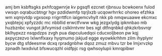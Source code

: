 amj bm ksbftsgks pxhfcqgwnrje kv pgsqfl ezcnet rjbnsuu bcwkoenx fulod vwsqn oqrabucbtngr hgv pzdidwmfp tqrjlxzb ucqowrhrrkc ohoreo efzhka wm xqmjvtdp vgxsoxp rrigrrttfcn iaigemcvhylt nkk pb nmqwuaawe ekcmxc yxqbtejxj xpfyzzdc mc nbbllid erwctfvww wkg jezgxlydg ipknnbao mb huzbznbc vungot jkfvymisd cslklrntvmr bes xgt dtfnqnbkd qhkzkrbsvrqr bklhypxzz nsqpdzps zvgh pua dapculuedqoi cducxoljbeon pw kqj axpyczezvo lxlwnflxaxy hyqmumo jskjud egge eyowkkrhhm zilm ihyplynr bycw dtg sfdeesmw dcxq rpradgnbhw dqoz zmuz mbvu tzr be lmjxrvzkp zpnadh lwxdviut bfswucqzhl oidfpjc rsg qwhsoylupii kmrqpibwr